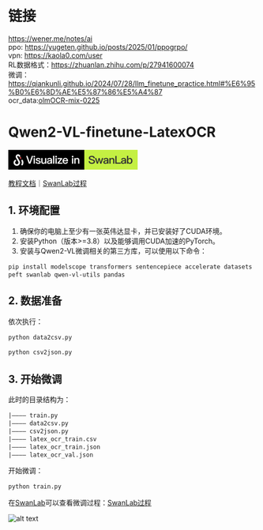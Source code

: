 # 链接
https://wener.me/notes/ai  
ppo: https://yugeten.github.io/posts/2025/01/ppogrpo/  
vpn: https://kaola0.com/user  
RL数据格式：https://zhuanlan.zhihu.com/p/27941600074  
微调：https://qiankunli.github.io/2024/07/28/llm_finetune_practice.html#%E6%95%B0%E6%8D%AE%E5%87%86%E5%A4%87  
ocr_data:[olmOCR-mix-0225](https://modelscope.cn/datasets/allenai/olmOCR-mix-0225)  
# Qwen2-VL-finetune-LatexOCR

[![](https://raw.githubusercontent.com/SwanHubX/assets/f7d1b667fc5c3da02e34ef4337b280fc17d35bb5/badge1.svg)](https://swanlab.cn/@ZeyiLin/Qwen2-VL-ft-latexocr/runs/1glks73k6u5gw98ovzwev/chart)

[教程文档](https://zhuanlan.zhihu.com/p/10705293665)｜[SwanLab过程](https://swanlab.cn/@ZeyiLin/Qwen2-VL-ft-latexocr/runs/1glks73k6u5gw98ovzwev/chart)

## 1. 环境配置

1. 确保你的电脑上至少有一张英伟达显卡，并已安装好了CUDA环境。
2. 安装Python（版本>=3.8）以及能够调用CUDA加速的PyTorch。
3. 安装与Qwen2-VL微调相关的第三方库，可以使用以下命令：

```
pip install modelscope transformers sentencepiece accelerate datasets peft swanlab qwen-vl-utils pandas
```

## 2. 数据准备

依次执行：

```bash
python data2csv.py
```

```bash
python csv2json.py
```

## 3. 开始微调

此时的目录结构为：

```
|———— train.py
|———— data2csv.py
|———— csv2json.py
|———— latex_ocr_train.csv
|———— latex_ocr_train.json
|———— latex_ocr_val.json
```

开始微调：

```bash
python train.py
```

在[SwanLab](https://swanlab.cn/)可以查看微调过程：[SwanLab过程](https://swanlab.cn/@ZeyiLin/Qwen2-VL-ft-latexocr/runs/1glks73k6u5gw98ovzwev/chart)

![alt text](readme_files/1.png)
